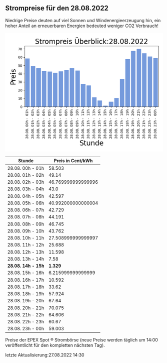 
## Strompreise für den 28.08.2022

Niedrige Preise deuten auf viel Sonnen und Windenergieerzeugung hin, ein hoher Anteil an erneuerbaren Energien bedeuted weniger CO2 Verbrauch!

![Strompreis übersicht](imgs/strompreis_uebersicht.png)

| Stunde | Preis in Cent/kWh |
|---|---|
| 28.08. 00h -  01h | 58.503 | 
| 28.08. 01h -  02h | 49.14 | 
| 28.08. 02h -  03h | 46.769999999999996 | 
| 28.08. 03h -  04h | 43.0 | 
| 28.08. 04h -  05h | 42.597 | 
| 28.08. 05h -  06h | 40.992000000000004 | 
| 28.08. 06h -  07h | 42.729 | 
| 28.08. 07h -  08h | 44.191 | 
| 28.08. 08h -  09h | 46.745 | 
| 28.08. 09h -  10h | 43.762 | 
| 28.08. 10h -  11h | 27.508999999999997 | 
| 28.08. 11h -  12h | 25.688 | 
| 28.08. 12h -  13h | 11.598 | 
| 28.08. 13h -  14h | 7.58 | 
| **28.08. 14h -  15h** | **1.329** | 
| 28.08. 15h -  16h | 6.215999999999999 | 
| 28.08. 16h -  17h | 10.592 | 
| 28.08. 17h -  18h | 33.62 | 
| 28.08. 18h -  19h | 57.924 | 
| 28.08. 19h -  20h | 67.64 | 
| 28.08. 20h -  21h | 70.075 | 
| 28.08. 21h -  22h | 64.606 | 
| 28.08. 22h -  23h | 60.67 | 
| 28.08. 23h -  00h | 59.003 | 

Preise der EPEX Spot ® Strombörse (neue Preise werden täglich um 14:00 veröffentlicht für den kompletten nächsten Tag).

letzte Aktualisierung:27.08.2022 14:30